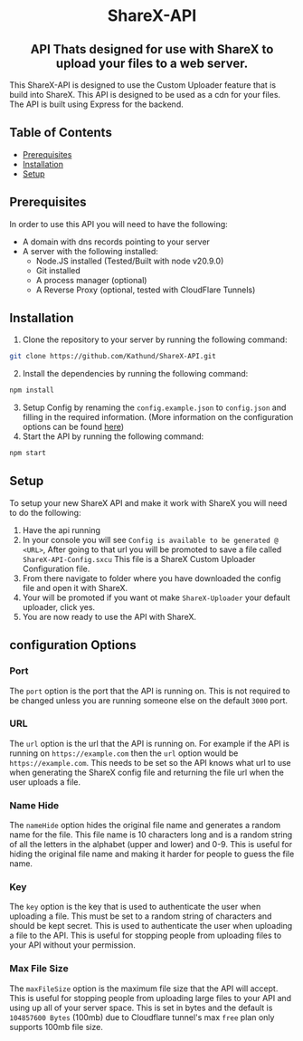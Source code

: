 <h1 align="center">ShareX-API</h1>

<h2 align="center">API Thats designed for use with ShareX to upload your files to a web server.</h2>

This ShareX-API is designed to use the Custom Uploader feature that is build into ShareX. This API is designed to be used as a cdn for your files. The API is built using Express for the backend.

## Table of Contents

- [Prerequisites](#prerequisites)
- [Installation](#installation)
- [Setup](#setup)

## Prerequisites

In order to use this API you will need to have the following:

- A domain with dns records pointing to your server
- A server with the following installed:
  - Node.JS installed (Tested/Built with node v20.9.0)
  - Git installed
  - A process manager (optional)
  - A Reverse Proxy (optional, tested with CloudFlare Tunnels)

## Installation

1. Clone the repository to your server by running the following command:

```bash
git clone https://github.com/Kathund/ShareX-API.git
```

2. Install the dependencies by running the following command:

```bash
npm install
```

3. Setup Config by renaming the `config.example.json` to `config.json` and filling in the required information. (More information on the configuration options can be found [here](#configuration-options))
4. Start the API by running the following command:

```bash
npm start
```

## Setup

To setup your new ShareX API and make it work with ShareX you will need to do the following:

1. Have the api running
2. In your console you will see `Config is available to be generated @ <URL>`, After going to that url you will be promoted to save a file called `ShareX-API-Config.sxcu` This file is a ShareX Custom Uploader Configuration file.
3. From there navigate to folder where you have downloaded the config file and open it with ShareX.
4. Your will be promoted if you want ot make `ShareX-Uploader` your default uploader, click yes.
5. You are now ready to use the API with ShareX.

## configuration Options

### Port

The `port` option is the port that the API is running on. This is not required to be changed unless you are running someone else on the default `3000` port.

### URL

The `url` option is the url that the API is running on. For example if the API is running on `https://example.com` then the `url` option would be `https://example.com`. This needs to be set so the API knows what url to use when generating the ShareX config file and returning the file url when the user uploads a file.

### Name Hide

The `nameHide` option hides the original file name and generates a random name for the file. This file name is 10 characters long and is a random string of all the letters in the alphabet (upper and lower) and 0-9. This is useful for hiding the original file name and making it harder for people to guess the file name.

### Key

The `key` option is the key that is used to authenticate the user when uploading a file. This must be set to a random string of characters and should be kept secret. This is used to authenticate the user when uploading a file to the API. This is useful for stopping people from uploading files to your API without your permission.

### Max File Size

The `maxFileSize` option is the maximum file size that the API will accept. This is useful for stopping people from uploading large files to your API and using up all of your server space. This is set in bytes and the default is `104857600 Bytes` (100mb) due to Cloudflare tunnel's max `free` plan only supports 100mb file size.
